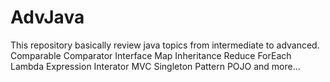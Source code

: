 # AdvJava
This repository basically review java topics from intermediate to advanced.
Comparable
Comparator
Interface
Map
Inheritance
Reduce
ForEach
Lambda Expression
Interator
MVC
Singleton Pattern
POJO
and more...
